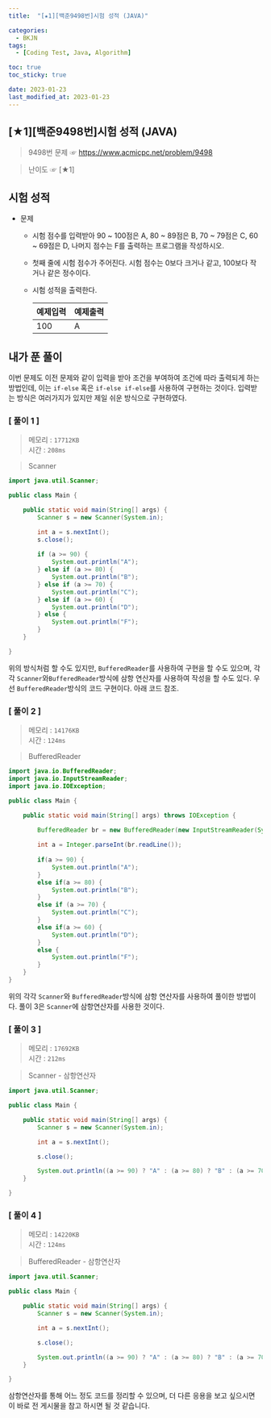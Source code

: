 ```yaml
---
title:  "[★1][백준9498번]시험 성적 (JAVA)" 

categories:
  - BKJN
tags:
  - [Coding Test, Java, Algorithm]

toc: true
toc_sticky: true

date: 2023-01-23
last_modified_at: 2023-01-23
---
```

[★1][백준9498번]시험 성적 (JAVA)
----
> 9498번 문제 ☞ <https://www.acmicpc.net/problem/9498>  

> 난이도 ☞ [★1]
  
## 시험 성적  
  
- 문제
  - 시험 점수를 입력받아 90 ~ 100점은 A, 80 ~ 89점은 B, 70 ~ 79점은 C, 60 ~ 69점은 D, 나머지 점수는 F를 출력하는 프로그램을 작성하시오.
  - 첫째 줄에 시험 점수가 주어진다. 시험 점수는 0보다 크거나 같고, 100보다 작거나 같은 정수이다.
  - 시험 성적을 출력한다.
  
	|예제입력|예제출력|
	|:--|:--|
	|100|A|

  
## 내가 푼 풀이
  
이번 문제도 이전 문제와 같이 입력을 받아 조건을 부여하여 조건에 따라 출력되게 하는 방법인데, 이는 `if-else` 혹은 `if-else if-else`를 사용하여 구현하는 것이다. 입력받는 방식은 여러가지가 있지만 제일 쉬운 방식으로 구현하였다.
  
### [ 풀이 1 ]  
>메모리 : `17712KB`  
>시간 : `208ms`  

> Scanner  
  
```java
import java.util.Scanner;

public class Main {

	public static void main(String[] args) {
		Scanner s = new Scanner(System.in);

		int a = s.nextInt();
		s.close();
		
		if (a >= 90) {
			System.out.println("A");
		} else if (a >= 80) {
			System.out.println("B");
		} else if (a >= 70) {
			System.out.println("C");
		} else if (a >= 60) {
			System.out.println("D");
		} else {
			System.out.println("F");
		}
	}

}
```
위의 방식처럼 할 수도 있지만, `BufferedReader`를 사용하여 구현을 할 수도 있으며, 각각 `Scanner`와`BufferedReader`방식에 삼항 연산자를 사용하여 작성을 할 수도 있다. 우선 `BufferedReader`방식의 코드 구현이다. 아래 코드 참조.
### [ 풀이 2 ]  
>메모리 : `14176KB`  
>시간 : `124ms`  
  
>BufferedReader
    
```java
import java.io.BufferedReader;
import java.io.InputStreamReader;
import java.io.IOException;

public class Main {

	public static void main(String[] args) throws IOException {
       
		BufferedReader br = new BufferedReader(new InputStreamReader(System.in));

		int a = Integer.parseInt(br.readLine());
       
		if(a >= 90) {
			System.out.println("A");
		}
		else if(a >= 80) {
			System.out.println("B");
		}
		else if (a >= 70) {
			System.out.println("C");
		}
		else if(a >= 60) {
			System.out.println("D");
		}
		else {
			System.out.println("F");
		}
	}
}
```
위의 각각 `Scanner`와 `BufferedReader`방식에 삼항 연산자를 사용하여 풀이한 방법이다. 풀이 3은 `Scanner`에 삼항연산자를 사용한 것이다.
### [ 풀이 3 ]  
>메모리 : `17692KB`  
>시간 : `212ms`  
  
>Scanner - 삼항연산자
    
```java
import java.util.Scanner;

public class Main {

	public static void main(String[] args) {
		Scanner s = new Scanner(System.in);

		int a = s.nextInt();

		s.close();

		System.out.println((a >= 90) ? "A" : (a >= 80) ? "B" : (a >= 70) ? "C" : (a >= 60) ? "D" : "F");
	}

}
```
### [ 풀이 4 ]  
>메모리 : `14220KB`  
>시간 : `124ms`  
  
>BufferedReader - 삼항연산자
  
```java
import java.util.Scanner;

public class Main {

	public static void main(String[] args) {
		Scanner s = new Scanner(System.in);

		int a = s.nextInt();

		s.close();

		System.out.println((a >= 90) ? "A" : (a >= 80) ? "B" : (a >= 70) ? "C" : (a >= 60) ? "D" : "F");
	}

}
```
삼항연산자를 통해 어느 정도 코드를 정리할 수 있으며, 더 다른 응용을 보고 싶으시면 이 바로 전 게시물을 참고 하시면 될 것 같습니다.